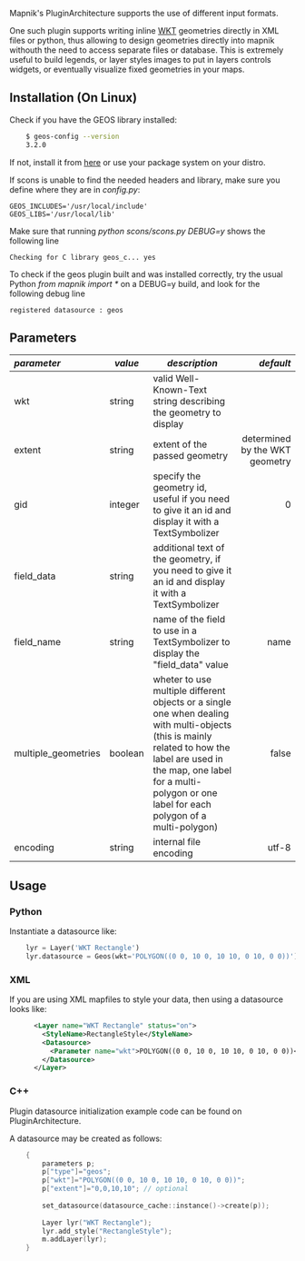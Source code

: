 Mapnik's PluginArchitecture supports the use of different input formats.

One such plugin supports writing inline [WKT](http://en.wikipedia.org/wiki/Well-known_text) geometries directly in XML files or python, thus allowing to design geometries directly into mapnik withouth the need to access separate files or database. This is extremely useful to build legends, or layer styles images to put in layers controls widgets, or eventually visualize fixed geometries in your maps.


## Installation (On Linux)

Check if you have the GEOS library installed:

```sh
    $ geos-config --version
    3.2.0
```

If not, install it from [here](http://trac.osgeo.org/geos/) or use your package system on your distro.

If scons is unable to find the needed headers and library, make sure you define where they are in _config.py_:

    GEOS_INCLUDES='/usr/local/include'
    GEOS_LIBS='/usr/local/lib'

Make sure that running _python scons/scons.py DEBUG=y_ shows the following line

    Checking for C library geos_c... yes

To check if the geos plugin built and was installed correctly, try the usual Python _from mapnik import *_ on a DEBUG=y build, and look for the following debug line

    registered datasource : geos

## Parameters

| *parameter*       | *value*  | *description* | *default* |
|:------------------|----------|---------------|----------:|
| wkt               | string       | valid Well-Known-Text string describing the geometry to display | |
| extent            | string       | extent of the passed geometry | determined by the WKT geometry |
| gid               | integer      | specify the geometry id, useful if you need to give it an id and display it with a TextSymbolizer | 0 |
| field_data        | string       | additional text of the geometry, if you need to give it an id and display it with a TextSymbolizer | |
| field_name        | string       | name of the field to use in a TextSymbolizer to display the "field_data" value | name |
| multiple_geometries  | boolean   | wheter to use multiple different objects or a single one when dealing with multi-objects (this is mainly related to how the label are used in the map, one label for a multi-polygon or one label for each polygon of a multi-polygon)| false |
| encoding              | string       | internal file encoding | utf-8 |

## Usage

### Python

Instantiate a datasource like:

```python
    lyr = Layer('WKT Rectangle')
    lyr.datasource = Geos(wkt='POLYGON((0 0, 10 0, 10 10, 0 10, 0 0))')
```

### XML

If you are using XML mapfiles to style your data, then using a datasource looks like:

```xml
      <Layer name="WKT Rectangle" status="on">
        <StyleName>RectangleStyle</StyleName>
        <Datasource>
          <Parameter name="wkt">POLYGON((0 0, 10 0, 10 10, 0 10, 0 0))</Parameter>
        </Datasource>
      </Layer>
```

### C++

Plugin datasource initialization example code can be found on PluginArchitecture.

A  datasource may be created as follows:

```c
    {
        parameters p;
        p["type"]="geos";
        p["wkt"]="POLYGON((0 0, 10 0, 10 10, 0 10, 0 0))";
        p["extent"]="0,0,10,10"; // optional
    
        set_datasource(datasource_cache::instance()->create(p));
    
        Layer lyr("WKT Rectangle");
        lyr.add_style("RectangleStyle");
        m.addLayer(lyr);
    }
```

